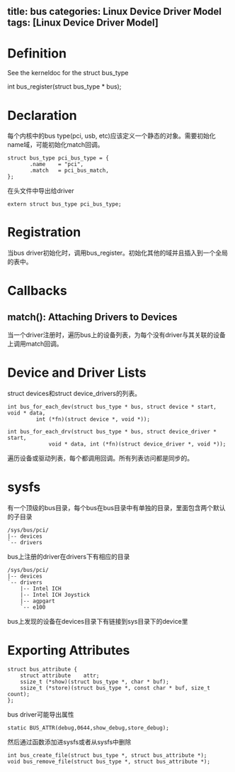 title: bus
categories: Linux Device Driver Model
tags: [Linux Device Driver Model]
---
# Definition
See the kerneldoc for the struct bus_type

int bus\_register(struct bus_type * bus);

# Declaration
每个内核中的bus type(pci, usb, etc)应该定义一个静态的对象。需要初始化name域，可能初始化match回调。

	struct bus_type pci_bus_type = {
	       .name	= "pci",
	       .match	= pci_bus_match,
	};

在头文件中导出给driver

	extern struct bus_type pci_bus_type;

# Registration
当bus driver初始化时，调用bus_register。初始化其他的域并且插入到一个全局的表中。

# Callbacks
## match(): Attaching Drivers to Devices
当一个driver注册时，遍历bus上的设备列表，为每个没有driver与其关联的设备上调用match回调。

# Device and Driver Lists
struct devices和struct device_drivers的列表。

	int bus_for_each_dev(struct bus_type * bus, struct device * start, void * data,
		     int (*fn)(struct device *, void *));

	int bus_for_each_drv(struct bus_type * bus, struct device_driver * start, 
			     void * data, int (*fn)(struct device_driver *, void *));

遍历设备或驱动列表，每个都调用回调。所有列表访问都是同步的。

# sysfs
有一个顶级的bus目录，每个bus在bus目录中有单独的目录，里面包含两个默认的子目录

	/sys/bus/pci/
	|-- devices
	`-- drivers

bus上注册的driver在drivers下有相应的目录

	/sys/bus/pci/
	|-- devices
	`-- drivers
	    |-- Intel ICH
	    |-- Intel ICH Joystick
	    |-- agpgart
	    `-- e100

bus上发现的设备在devices目录下有链接到sys目录下的device里

# Exporting Attributes

	struct bus_attribute {
		struct attribute	attr;
		ssize_t (*show)(struct bus_type *, char * buf);
		ssize_t (*store)(struct bus_type *, const char * buf, size_t count);
	};

bus driver可能导出属性

	static BUS_ATTR(debug,0644,show_debug,store_debug);

然后通过函数添加进sysfs或者从sysfs中删除

	int bus_create_file(struct bus_type *, struct bus_attribute *);
	void bus_remove_file(struct bus_type *, struct bus_attribute *);